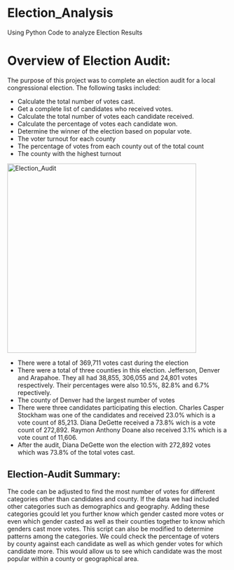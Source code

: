 # Election_Analysis
Using Python Code to analyze Election Results 

# Overview of Election Audit: 
The purpose of this project was to complete an election audit for a local congressional election. The following tasks included:
* Calculate the total number of votes cast.
* Get a complete list of candidates who received votes.
* Calculate the total number of votes each candidate received.
* Calculate the percentage of votes each candidate won.
* Determine the winner of the election based on popular vote.
* The voter turnout for each county
* The percentage of votes from each county out of the total count
* The county with the highest turnout

<img width="431" alt="Election_Audit" src="https://user-images.githubusercontent.com/85206793/158079113-b2c27b4f-d636-4170-b746-78cbaa02a916.png">

* There were a total of 369,711 votes cast during the election
* There were a total of three counties in this election. Jefferson, Denver and Arapahoe. They all had 38,855, 306,055 and 24,801 votes respectively. Their percentages were also 10.5%, 82.8% and 6.7% repectively.
* The county of Denver had the largest number of votes
* There were three candidates participating this election.
Charles Casper Stockham was one of the candidates and received 23.0% which is a vote count of 85,213. Diana DeGette received a 73.8% wich is a vote count of 272,892. Raymon Anthony Doane also received 3.1% which is a vote count of 11,606.
* After the audit, Diana DeGette won the election with 272,892 votes which was 73.8% of the total votes cast.

## Election-Audit Summary: 
The code can be adjusted to find the most number of votes for different categories other than candidates and county. If the data we had included other categories such as demographics and geography. Adding these categories gcould let you further know which gender casted more votes or even which gender casted as well as their counties together to know which genders cast more votes.
This script can also be modified to determine patterns among the categories. We could check the percentage of voters by county against each candidate as well as which gender votes for which candidate more. This would allow us to see which candidate was the most popular within a county or geographical area.
